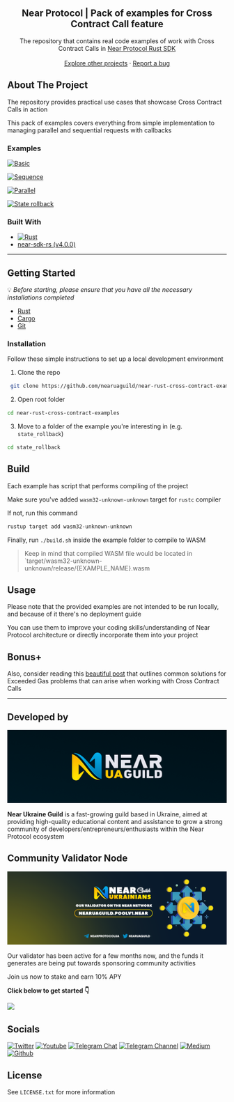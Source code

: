 <!-- PROJECT LOGO -->
<br />
<div align="center">
  <h2 align="center">Near Protocol | Pack of examples for Cross Contract Call feature</h2>

  <p align="center">
    The repository that contains real code examples of work with Cross Contract Calls in <a href="https://docs.rs/near-sdk/latest/near_sdk/">Near Protocol Rust SDK</a>
    <br />
    <br />
    <a href="https://github.com/nearuaguild"> Explore other projects</a>
    ·
    <a href="https://github.com/nearuaguild/near-rust-cross-contract-examples/issues">Report a bug</a>
  </p>
</div>

<!-- ABOUT THE PROJECT -->

## About The Project

The repository provides practical use cases that showcase Cross Contract Calls in action

This pack of examples covers everything from simple implementation to managing parallel and sequential requests with callbacks

### Examples

[![Basic][basic]](https://github.com/nearuaguild/near-rust-cross-contract-examples/tree/main/basic)

[![Sequence][sequence]](https://github.com/nearuaguild/near-rust-cross-contract-examples/tree/main/sequence)

[![Parallel][parallel]](https://github.com/nearuaguild/near-rust-cross-contract-examples/tree/main/parallel)

[![State rollback][state_rollback]](https://github.com/nearuaguild/near-rust-cross-contract-examples/tree/main/state_rollback)


### Built With

- [![Rust][rust]][rust-url]
- [near-sdk-rs (v4.0.0)](https://github.com/near/near-sdk-rs)

---

<!-- GETTING STARTED -->

## Getting Started

💡 _Before starting, please ensure that you have all the necessary installations completed_

- [Rust](https://doc.rust-lang.org/cargo/getting-started/installation.html)
- [Cargo](https://github.com/rust-lang/cargo#compiling-from-source)
- [Git](https://git-scm.com/book/en/v2/Getting-Started-Installing-Git/)

### Installation

Follow these simple instructions to set up a local development environment

1. Clone the repo
  ```sh
   git clone https://github.com/nearuaguild/near-rust-cross-contract-examples.git
  ```
2. Open root folder 
  ```sh
  cd near-rust-cross-contract-examples
  ```
3. Move to a folder of the example you're interesting in (e.g. `state_rollback`)
  ```sh
  cd state_rollback
  ```

## Build

Each example has script that performs compiling of the project

Make sure you've added `wasm32-unknown-unknown` target for `rustc` compiler

If not, run this command
```sh
rustup target add wasm32-unknown-unknown
```

Finally, run `./build.sh` inside the example folder to compile to WASM

> Keep in mind that compiled WASM file would be located in `target/wasm32-unknown-unknown/release/{EXAMPLE_NAME}.wasm

## Usage

Please note that the provided examples are not intended to be run locally, and because of it there's no deployment guide

You can use them to improve your coding skills/understanding of Near Protocol architecture or directly incorporate them into your project

## Bonus+

Also, consider reading this [beautiful post](https://stackoverflow.com/questions/70452485/exceeded-prepaid-gas-common-solutions) that outlines common solutions for Exceeded Gas problems that can arise when working with Cross Contract Calls

---

## Developed by

![Guild cover][cover]

**Near Ukraine Guild** is a fast-growing guild based in Ukraine, aimed at providing high-quality educational content and assistance to grow a strong community of developers/entrepreneurs/enthusiasts within the Near Protocol ecosystem

## Community Validator Node

![Community Validator cover][validator]

Our validator has been active for a few months now, and the funds it generates are being put towards sponsoring community activities

Join us now to stake and earn 10% APY

**Click below to get started 👇**

<a href="https://bit.ly/43GSKhs" target="_blank">
<img src="https://img.shields.io/badge/stake-red?style=for-the-badge"  height="48" />
</a>

## Socials

[![Twitter][twitter]][twitter-url]
[![Youtube][youtube]][youtube-url]
[![Telegram Chat][telegram-chat]][telegram-chat-url]
[![Telegram Channel][telegram-channel]][telegram-channel-url]
[![Medium][medium]][medium-url]
[![Github][github]][github-url]

<!-- Images -->

[cover]: https://github.com/nearuaguild/.github/blob/main/images/cover.png
[validator]: https://github.com/nearuaguild/.github/blob/main/images/validator.png

<!-- Socials -->

[twitter]: https://img.shields.io/badge/news-1DA1F2?style=for-the-badge&logo=twitter&logoColor=white
[youtube]: https://img.shields.io/badge/broadcasting-282828?style=for-the-badge&logo=youtube&logoColor=ff0000
[medium]: https://img.shields.io/badge/articles-202020?style=for-the-badge&logo=medium&logoColor=ffffff
[telegram-chat]: https://img.shields.io/badge/chat-229ED9?style=for-the-badge&logo=telegram&logoColor=white
[telegram-channel]: https://img.shields.io/badge/channel-229ED9?style=for-the-badge&logo=telegram&logoColor=white
[github]: https://img.shields.io/badge/code-000000?style=for-the-badge&logo=github&logoColor=ffffff
[twitter-url]: https://twitter.com/nearuaguild
[youtube-url]: https://www.youtube.com/@nearprotocolukraineguild4064
[medium-url]: https://medium.com/near-protocol-ua
[telegram-chat-url]: https://t.me/nearprotocolua
[telegram-channel-url]: https://t.me/nearprotocoluachannel
[github-url]: https://github.com/nearuaguild

<!-- CTA -->

[stake]: https://img.shields.io/badge/stake-yellow?style=for-the-badge
[stake-url]: https://bit.ly/43GSKhs

<!-- LICENSE -->

## License

See `LICENSE.txt` for more information

<!-- MARKDOWN LINKS & IMAGES -->
<!-- https://www.markdownguide.org/basic-syntax/#reference-style-links -->

<!-- Built with -->

[basic]: https://img.shields.io/badge/making_basic_request_with_callback-DEEBF7?style=for-the-badge
[parallel]: https://img.shields.io/badge/sending_parallel_requests_with_single_callback-5B9BD5?style=for-the-badge
[sequence]: https://img.shields.io/badge/making_sequence_of_requests_with_callback-5B9BD5?style=for-the-badge
[state_rollback]: https://img.shields.io/badge/transferring_funds_and_rolling_back_state_if_failed-1F4E79?style=for-the-badge

<!-- Built with -->

[rust]: https://img.shields.io/badge/rust-000000?style=for-the-badge&logo=rust&logoColor=white
[rust-url]: https://www.rust-lang.org/

[javascript]: https://img.shields.io/badge/javascript-000000?style=for-the-badge&logo=javascript&logoColor=F7E018
[javascript-url]: https://developer.mozilla.org/en-US/docs/Web/JavaScript
[assemblyscript]: https://img.shields.io/badge/assembly%20script-1B7ACE?style=for-the-badge&logo=assemblyscript&logoColor=white
[assemblyscript-url]: https://www.assemblyscript.org/
[littlelink]: https://img.shields.io/badge/LittleLink-1D84FF?style=for-the-badge
[littlelink-url]: https://littlelink.io/